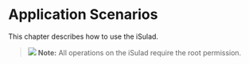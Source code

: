 # Application Scenarios

This chapter describes how to use the iSulad.
>![](./public_sys-resources/icon-note.gif) **Note:**
>All operations on the iSulad require the root permission.
